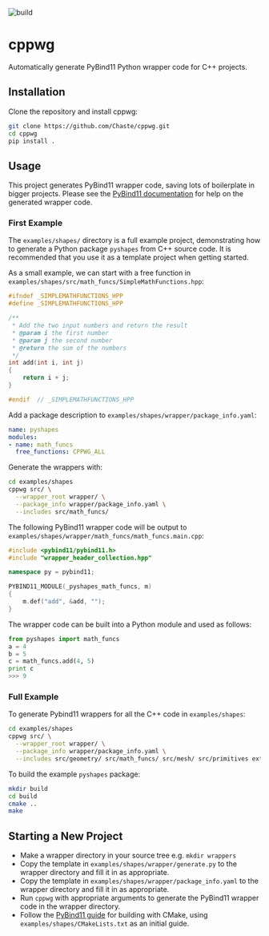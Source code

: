 ![build](https://github.com/Chaste/cppwg/actions/workflows/build-and-test.yml/badge.svg)

# cppwg

Automatically generate PyBind11 Python wrapper code for C++ projects.

## Installation
Clone the repository and install cppwg:

```bash
git clone https://github.com/Chaste/cppwg.git
cd cppwg
pip install .
```

## Usage

This project generates PyBind11 wrapper code, saving lots of boilerplate in
bigger projects. Please see the [PyBind11 documentation](https://pybind11.readthedocs.io/en/stable/)
for help on the generated wrapper code. 

### First Example

The `examples/shapes/` directory is a full example project, demonstrating how to
generate a Python package `pyshapes` from C++ source code. It is recommended
that you use it as a template project when getting started.

As a small example, we can start with a free function in
`examples/shapes/src/math_funcs/SimpleMathFunctions.hpp`:

```c++
#ifndef _SIMPLEMATHFUNCTIONS_HPP
#define _SIMPLEMATHFUNCTIONS_HPP

/**
 * Add the two input numbers and return the result
 * @param i the first number
 * @param j the second number
 * @return the sum of the numbers
 */
int add(int i, int j)
{
    return i + j;
}

#endif  // _SIMPLEMATHFUNCTIONS_HPP
```

Add a package description to `examples/shapes/wrapper/package_info.yaml`:

```yaml
name: pyshapes
modules:
- name: math_funcs
  free_functions: CPPWG_ALL
```

Generate the wrappers with:

```bash
cd examples/shapes
cppwg src/ \
  --wrapper_root wrapper/ \
  --package_info wrapper/package_info.yaml \
  --includes src/math_funcs/
```

The following PyBind11 wrapper code will be output to
`examples/shapes/wrapper/math_funcs/math_funcs.main.cpp`:

```c++
#include <pybind11/pybind11.h>
#include "wrapper_header_collection.hpp"

namespace py = pybind11;

PYBIND11_MODULE(_pyshapes_math_funcs, m)
{
    m.def("add", &add, "");
}
```

The wrapper code can be built into a Python module and used as follows:

```python
from pyshapes import math_funcs
a = 4
b = 5
c = math_funcs.add(4, 5)
print c
>>> 9
```

### Full Example

To generate Pybind11 wrappers for all the C++ code in `examples/shapes`:

```bash
cd examples/shapes
cppwg src/ \
  --wrapper_root wrapper/ \
  --package_info wrapper/package_info.yaml \
  --includes src/geometry/ src/math_funcs/ src/mesh/ src/primitives extern/meshgen
```

To build the example `pyshapes` package:

```bash
mkdir build
cd build
cmake ..
make
```

## Starting a New Project
* Make a wrapper directory in your source tree e.g. `mkdir wrappers`
* Copy the template in `examples/shapes/wrapper/generate.py` to the wrapper directory and fill it in as appropriate.
* Copy the template in `examples/shapes/wrapper/package_info.yaml` to the wrapper directory and fill it in as appropriate.
* Run `cppwg` with appropriate arguments to generate the PyBind11 wrapper code in the wrapper directory.
* Follow the [PyBind11 guide](https://pybind11.readthedocs.io/en/stable/compiling.html) for building with CMake, using `examples/shapes/CMakeLists.txt` as an initial guide.
